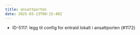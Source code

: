 ```yaml
---
title: ansattporten
date: 2025-03-13T08:15:40Z
---
```

- ID-5117: legg til config for entraid lokalt i ansattporten (#1172)

